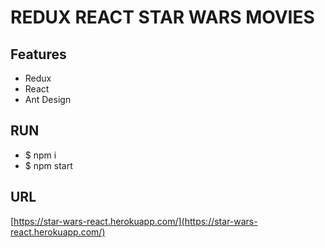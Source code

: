 # REDUX REACT STAR WARS MOVIES

## Features

- Redux
- React
- Ant Design


## RUN

- $ npm i
- $ npm start

## URL

[https://star-wars-react.herokuapp.com/](https://star-wars-react.herokuapp.com/)
